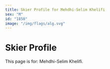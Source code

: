 ```yaml
---
title: Skier Profile for Mehdhi-Selim Khelifi
sex: "M"
id: "1850"
image: "/img/flags/alg.svg" 
---
```


# Skier Profile

This page is for: Mehdhi-Selim Khelifi.
    